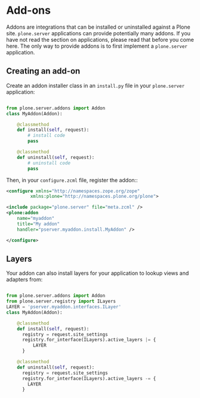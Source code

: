 # Add-ons

Addons are integrations that can be installed or uninstalled against a Plone site.
`plone.server` applications can provide potentially many addons. If you have
not read the section on applications, please read that before you come here. The
only way to provide addons is to first implement a `plone.server` application.


## Creating an add-on

Create an addon installer class in an `install.py` file in your `plone.server` application:

```python

from plone.server.addons import Addon
class MyAddon(Addon):

    @classmethod
    def install(self, request):
        # install code
        pass

    @classmethod
    def uninstall(self, request):
        # uninstall code
        pass
```

Then, in your `configure.zcml` file, register the addon::

```xml
<configure xmlns="http://namespaces.zope.org/zope"
         xmlns:plone="http://namespaces.plone.org/plone">

<include package="plone.server" file="meta.zcml" />
<plone:addon
    name="myaddon"
    title="My addon"
    handler="pserver.myaddon.install.MyAddon" />

</configure>
```


## Layers

Your addon can also install layers for your application to lookup views and adapters
from:

```python

from plone.server.addons import Addon
from plone.server.registry import ILayers
LAYER = 'pserver.myaddon.interfaces.ILayer'
class MyAddon(Addon):

    @classmethod
    def install(self, request):
      registry = request.site_settings
      registry.for_interface(ILayers).active_layers |= {
          LAYER
      }

    @classmethod
    def uninstall(self, request):
      registry = request.site_settings
      registry.for_interface(ILayers).active_layers -= {
        LAYER
      }
```
